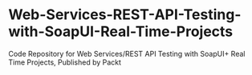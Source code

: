 


# Web-Services-REST-API-Testing-with-SoapUI-Real-Time-Projects
Code Repository for Web Services/REST API Testing with SoapUI+ Real Time Projects, Published by Packt
